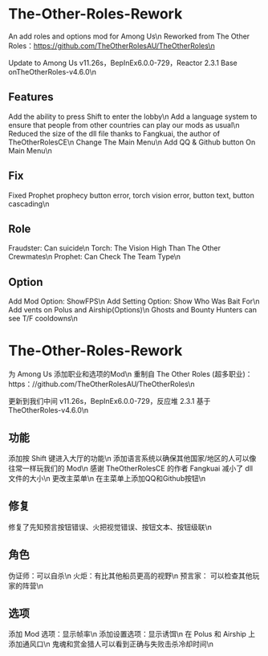 # The-Other-Roles-Rework

An add roles and options mod for Among Us\n
Reworked from The Other Roles：https://github.com/TheOtherRolesAU/TheOtherRoles\n

Update to Among Us v11.26s，BepInEx6.0.0-729，Reactor 2.3.1 Base onTheOtherRoles-v4.6.0\n

## Features
Add the ability to press Shift to enter the lobby\n
Add a language system to ensure that people from other countries can play our mods as usual\n
Reduced the size of the dll file thanks to Fangkuai, the author of TheOtherRolesCE\n
Change The Main Menu\n
Add QQ & Github button On Main Menu\n

## Fix
Fixed Prophet prophecy button error, torch vision error, button text, button cascading\n

## Role
Fraudster: Can suicide\n
Torch: The Vision High Than The Other Crewmates\n
Prophet: Can Check The Team Type\n

## Option
Add Mod Option: ShowFPS\n
Add Setting Option: Show Who Was Bait For\n
Add vents on Polus and Airship(Options)\n
Ghosts and Bounty Hunters can see T/F cooldowns\n

# The-Other-Roles-Rework

为 Among Us 添加职业和选项的Mod\n
重制自 The Other Roles (超多职业)：https：//github.com/TheOtherRolesAU/TheOtherRoles\n

更新到我们中间 v11.26s，BepInEx6.0.0-729，反应堆 2.3.1 基于 TheOtherRoles-v4.6.0\n

## 功能
添加按 Shift 键进入大厅的功能\n
添加语言系统以确保其他国家/地区的人可以像往常一样玩我们的 Mod\n
感谢 TheOtherRolesCE 的作者 Fangkuai 减小了 dll 文件的大小\n
更改主菜单\n
在主菜单上添加QQ和Github按钮\n

## 修复
修复了先知预言按钮错误、火把视觉错误、按钮文本、按钮级联\n

## 角色
伪证师：可以自杀\n
火炬：有比其他船员更高的视野\n
预言家： 可以检查其他玩家的阵营\n

## 选项
添加 Mod 选项：显示帧率\n
添加设置选项：显示诱饵\n
在 Polus 和 Airship 上添加通风口\n
鬼魂和赏金猎人可以看到正确与失败击杀冷却时间\n







